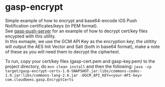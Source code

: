 gasp-encrypt
============

Simple example of how to encrypt and base64-encode iOS Push Notification certificates/keys (in PEM format).  
See [gasp-push-server](https://github.com/mqprichard/gasp-push-server) for an example of how to decrypt cert/key files encypted with this utility.  
In this exmaple, we use the GCM API Key as the encryption key; the utiltity will output the AES Init Vector and Salt (both in base64 format), make a note of these as you will need them to decrypt the ciphertext.

To run, copy your cert/key files (gasp-cert.pem and gasp-key.pem) to the project directory, do `mvn clean install` and then the following:
`java -cp target/gasp-encrypt-certs-1.0-SNAPSHOT.jar:libs/commons-codec-1.9.jar:libs/commons-lang-2.6.jar -DGCM_API_KEY=<your-API-key> com.cloudbees.gasp.EncryptCerts`
